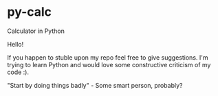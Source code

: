 # py-calc
 Calculator in Python

 Hello!

 If you happen to stuble upon my repo feel free to give suggestions.
 I'm trying to learn Python and would love some constructive criticism of
 my code :).

 "Start by doing things badly" - Some smart person, probably?